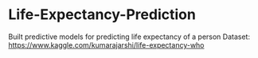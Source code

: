 # Life-Expectancy-Prediction
Built predictive models for predicting life expectancy of a person
Dataset: https://www.kaggle.com/kumarajarshi/life-expectancy-who
